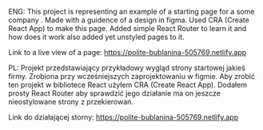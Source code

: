 ENG:
This project is representing an example of a starting page for a some company . Made with a guidence of a design in figma. Used CRA (Create React App) to make this page. Added simple React Router to learn it and how does it work also added yet unstyled pages to it.

Link to a live view of a page:
https://polite-bublanina-505769.netlify.app

PL:
Projekt przedstawiający przykładowy wygląd strony startowej jakieś firmy. Zrobiona przy wcześniejszych zaprojektowaniu w figmie. Aby zrobić ten projekt w bibliotece React użyłem CRA (Create React App). Dodałem prosty React Router aby sprawdzić jego działanie ma on jeszcze nieostylowane strony z przekierowań.

Link do działającej storny:
https://polite-bublanina-505769.netlify.app
